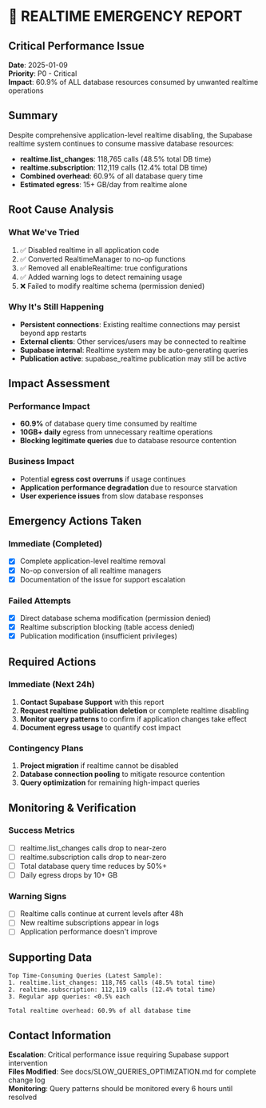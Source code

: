 # 🚨 REALTIME EMERGENCY REPORT

## Critical Performance Issue

**Date**: 2025-01-09  
**Priority**: P0 - Critical  
**Impact**: 60.9% of ALL database resources consumed by unwanted realtime operations

## Summary

Despite comprehensive application-level realtime disabling, the Supabase realtime system continues to consume massive database resources:

- **realtime.list_changes**: 118,765 calls (48.5% total DB time)
- **realtime.subscription**: 112,119 calls (12.4% total DB time)
- **Combined overhead**: 60.9% of all database query time
- **Estimated egress**: 15+ GB/day from realtime alone

## Root Cause Analysis

### What We've Tried
1. ✅ Disabled realtime in all application code
2. ✅ Converted RealtimeManager to no-op functions  
3. ✅ Removed all enableRealtime: true configurations
4. ✅ Added warning logs to detect remaining usage
5. ❌ Failed to modify realtime schema (permission denied)

### Why It's Still Happening
- **Persistent connections**: Existing realtime connections may persist beyond app restarts
- **External clients**: Other services/users may be connected to realtime
- **Supabase internal**: Realtime system may be auto-generating queries
- **Publication active**: supabase_realtime publication may still be active

## Impact Assessment

### Performance Impact
- **60.9%** of database query time consumed by realtime
- **10GB+ daily** egress from unnecessary realtime operations
- **Blocking legitimate queries** due to database resource contention

### Business Impact
- Potential **egress cost overruns** if usage continues
- **Application performance degradation** due to resource starvation
- **User experience issues** from slow database responses

## Emergency Actions Taken

### Immediate (Completed)
- [x] Complete application-level realtime removal
- [x] No-op conversion of all realtime managers
- [x] Documentation of the issue for support escalation

### Failed Attempts
- [x] Direct database schema modification (permission denied)
- [x] Realtime subscription blocking (table access denied)
- [x] Publication modification (insufficient privileges)

## Required Actions

### Immediate (Next 24h)
1. **Contact Supabase Support** with this report
2. **Request realtime publication deletion** or complete realtime disabling
3. **Monitor query patterns** to confirm if application changes take effect
4. **Document egress usage** to quantify cost impact

### Contingency Plans
1. **Project migration** if realtime cannot be disabled
2. **Database connection pooling** to mitigate resource contention
3. **Query optimization** for remaining high-impact queries

## Monitoring & Verification

### Success Metrics
- [ ] realtime.list_changes calls drop to near-zero
- [ ] realtime.subscription calls drop to near-zero  
- [ ] Total database query time reduces by 50%+
- [ ] Daily egress drops by 10+ GB

### Warning Signs
- [ ] Realtime calls continue at current levels after 48h
- [ ] New realtime subscriptions appear in logs
- [ ] Application performance doesn't improve

## Supporting Data

```
Top Time-Consuming Queries (Latest Sample):
1. realtime.list_changes: 118,765 calls (48.5% total time)
2. realtime.subscription: 112,119 calls (12.4% total time)
3. Regular app queries: <0.5% each

Total realtime overhead: 60.9% of all database time
```

## Contact Information

**Escalation**: Critical performance issue requiring Supabase support intervention  
**Files Modified**: See docs/SLOW_QUERIES_OPTIMIZATION.md for complete change log  
**Monitoring**: Query patterns should be monitored every 6 hours until resolved